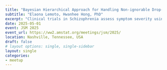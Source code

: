 ```yaml
---
title: "Bayesian Hierarchical Approach for Handling Non-ignorable Drop-out Across Multiple Clinical Trials in Schizophrenia"
subtitle: "Elaona Lemoto, Hwanhee Hong, PhD"
excerpt: "Clinical trials in Schizophrenia assess symptom severity using a clinician-rated scale like Positive and Negative Syndrome Scale (PANSS), measured over time. However, patients taking psychiatric medication have shown higher variability of response compared to patients taking medication related to a physical disorder. Within randomized trials, it has also been shown that the dropout rates can be quite large and vary between treatment groups, thus possibly introducing non-ignorable missingness or missing not-at-random (MNAR). If we combine such RCTs to evaluate treatment efficacy under individual patient-level (IPD) network meta-analysis (NMA) with non-ignorable dropout, we could be introducing bias in the estimation of the treatment effects. To address these challenges and maximize use of all available data, we aim to combine a popular method for addressing MNAR like pattern-mixture with Bayesian IPD NMA to improve the estimation of the treatment effects. Through simulations, we examine the impact of our approach under varying data availability conditions and complexity. We then apply our methods to clinical trials for schizophrenia treatments, demonstrating their effectiveness in handling non-ignorable dropout."
date: 2025-05-01
event: JSM 2025
event_url: https://ww2.amstat.org/meetings/jsm/2025/
location: Nashville, Tennessee, USA
draft: false
# layout options: single, single-sidebar
layout: single
categories:
- meetup
---
```


